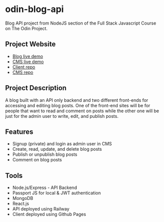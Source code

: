 # odin-blog-api
Blog API project from NodeJS section of the Full Stack Javascript Course on The Odin Project.

## Project Website
- [Blog live demo](https://mraffia.github.io/odin-blog)
- [CMS live demo](https://mraffia.github.io/odin-blog-cms)
- [Client repo](https://github.com/mraffia/odin-blog)
- [CMS repo](https://github.com/mraffia/odin-blog-cms)

## Project Description
A blog built with an API only backend and two different front-ends for accessing and editing blog posts. One of the front-end sites will be for people that want to read and comment on posts while the other one will be just for the admin user to write, edit, and publish posts.

## Features
* Signup (private) and login as admin user in CMS
* Create, read, update, and delete blog posts
* Publish or unpublish blog posts
* Comment on blog posts

## Tools
* Node.js/Express - API Backend
* Passport JS for local & JWT authentication
* MongoDB
* React.js
* API deployed using Railway
* Client deployed using Github Pages
